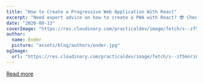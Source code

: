 ```yaml
---
title: "How to Create a Progressive Web Application With React"
excerpt: "Need expert advice on how to create a PWA with React? 😎 Check this thorough PWA development tutorial prepared by our React programmers."
date: "2020-08-13"
coverImage: "https://res.cloudinary.com/practicaldev/image/fetch/s--zf5mnriH--/c_imagga_scale,f_auto,fl_progressive,h_420,q_auto,w_1000/https://dev-to-uploads.s3.amazonaws.com/i/7sh1y79fxjsv0c367076.jpg"
author:
  name: Ender
  picture: "assets/blog/authors/ender.jpg"
ogImage:
  url: "https://res.cloudinary.com/practicaldev/image/fetch/s--zf5mnriH--/c_imagga_scale,f_auto,fl_progressive,h_420,q_auto,w_1000/https://dev-to-uploads.s3.amazonaws.com/i/7sh1y79fxjsv0c367076.jpg"
---
```


[Read more](https://dev.to/codicacom/how-to-create-a-progressive-web-application-with-react-539o)
